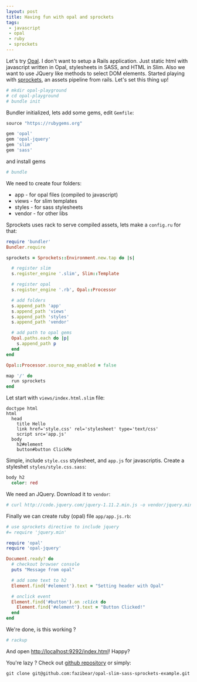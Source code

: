 ```yaml
---
layout: post
title: Having fun with opal and sprockets
tags:
 - javascript
 - opal
 - ruby
 - sprockets
---
```


Let's try [Opal](http://opalrb.org). I don't want to setup a Rails application. Just static html with javascript written in Opal, stylesheets in SASS, and HTML in Slim. Also we want to use JQuery like methods to select DOM elements.
Started playing with [sprockets](https://github.com/sstephenson/sprockets), an assets pipeline from rails.
Let's set this thing up!

```sh
# mkdir opal-playground
# cd opal-playground
# bundle init
```

Bundler initialized, lets add some gems, edit `Gemfile`:

```ruby
source "https://rubygems.org"

gem 'opal'
gem 'opal-jquery'
gem 'slim'
gem 'sass'
```

and install gems

```sh
# bundle
```

We need to create four folders:

 - app - for opal files (compiled to javascript)
 - views - for slim templates
 - styles - for sass stylesheets
 - vendor - for other libs

Sprockets uses rack to serve compiled assets, lets make a `config.ru` for that:

```ruby
require 'bundler'
Bundler.require

sprockets = Sprockets::Environment.new.tap do |s|

  # register slim
  s.register_engine '.slim', Slim::Template

  # register opal
  s.register_engine '.rb', Opal::Processor

  # add folders
  s.append_path 'app'
  s.append_path 'views'
  s.append_path 'styles'
  s.append_path 'vendor'

  # add path to opal gems
  Opal.paths.each do |p|
    s.append_path p
  end
end

Opal::Processor.source_map_enabled = false

map '/' do
  run sprockets
end
```

Let start with `views/index.html.slim` file:

```slim
doctype html
html
  head
    title Hello
    link href='style.css' rel='stylesheet' type='text/css'
    script src='app.js'
  body
    h2#element
    button#button ClickMe
```

Simple, include `style.css` stylesheet, and `app.js` for javascriptis.
Create a styleshet `styles/style.css.sass`:

```sass
body h2
  color: red
```

We need an JQuery. Download it to `vendor`:

```sh
# curl http://code.jquery.com/jquery-1.11.2.min.js -o vendor/jquery.min.js
```

Finally we can create ruby (opal) file `app/app.js.rb`:

```ruby
# use sprockets directive to include jquery
#= require 'jquery.min'

require 'opal'
require 'opal-jquery'

Document.ready? do
  # checkout browser console
  puts "Message from opal"

  # add some text to h2
  Element.find('#element').text = "Setting header with Opal"

  # onclick event
  Element.find('#button').on :click do
    Element.find('#element').text = "Button Clicked!"
  end
end
```

We're done, is this working ?

```sh
# rackup
```

And open [http://localhost:9292/index.html](http://localhost:9292/index.html)! Happy?

You're lazy ? Check out [github repository](https://github.com/fazibear/opal-slim-sass-sprockets-example) or simply:

```
git clone git@github.com:fazibear/opal-slim-sass-sprockets-example.git
```
